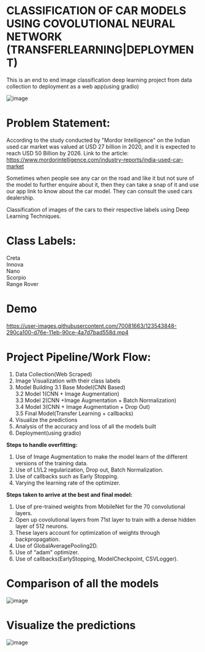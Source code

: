 # CLASSIFICATION OF CAR MODELS USING COVOLUTIONAL NEURAL NETWORK (TRANSFERLEARNING|DEPLOYMENT)

This is an end to end image classification deep learning project from data collection to deployment as a web app(using gradio)

![image](https://user-images.githubusercontent.com/70081663/123543974-b05a1480-d76e-11eb-900f-2413782ef834.png)

# Problem Statement:

According to the study conducted by "Mordor Intelligence" on the Indian used car market was valued at USD 27 billion in 2020, and it is expected to reach USD 50 Billion by 2026. Link to the article: https://www.mordorintelligence.com/industry-reports/india-used-car-market

Sometimes when people see any car on the road and like it but not sure of the model to further enquire about it, then they can take a snap of it and use our app link to know about the car model. They can consult the used cars dealership.

Classification of images of the cars to their respective labels using Deep Learning Techniques.

# Class Labels:

Creta<br>
Innova<br>
Nano<br>
Scorpio<br>
Range Rover<br>

# Demo



https://user-images.githubusercontent.com/70081663/123543848-290ca100-d76e-11eb-90ce-4a7d7bad558d.mp4



# Project Pipeline/Work Flow:

1. Data Collection(Web Scraped)
2. Image Visualization with their class labels
3. Model Building
 3.1 Base Model(CNN Based)<br>
 3.2 Model 1(CNN + Image Augmentation)<br>
 3.3 Model 2(CNN +Image Augmentation + Batch Normalization)<br>
 3.4 Model 3(CNN + Image Augmentation + Drop Out)<br>
 3.5 Final Model(Transfer Learning + callbacks)<br>
4. Visualize the predictions
5. Analysis of the accuracy and loss of all the models built
6. Deployment(using gradio)

**Steps to handle overfitting:**

1. Use of Image Augmentation to make the model learn of the different versions of the training data.
2. Use of L1/L2 regularization, Drop out, Batch Normalization.
3. Use of callbacks such as Early Stopping.
4. Varying the learning rate of the optimizer.

**Steps taken to arrive at the best and final model:**

1. Use of pre-trained weights from MobileNet for the 70 convolutional layers.
2. Open up covolutional layers from 71st layer to train with a dense hidden layer of 512 neurons.
3. These layers account for optimization of weights through backpropagation.
4. Use of GlobalAveragePooling2D.
5. Use of "adam" optimizer.
6. Use of callbacks(EarlyStopping, ModelCheckpoint, CSVLogger).

# Comparison of all the models

![image](https://user-images.githubusercontent.com/70081663/123543802-e945b980-d76d-11eb-86f9-6abd934d6ac4.png)

# Visualize the predictions

![image](https://user-images.githubusercontent.com/70081663/123543824-09757880-d76e-11eb-9a8e-705410e8a7e0.png)


